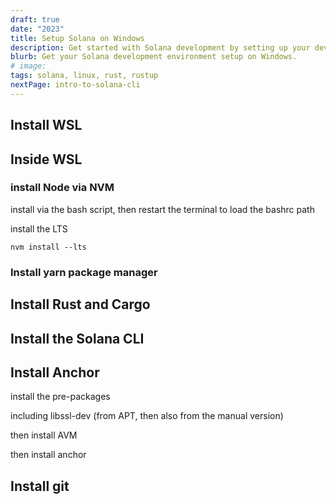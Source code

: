```yaml
---
draft: true
date: "2023"
title: Setup Solana on Windows
description: Get started with Solana development by setting up your dev environment. Installing the Solana CLI, rust, cargo, web3.js, and a local validator on Windows.
blurb: Get your Solana development environment setup on Windows.
# image:
tags: solana, linux, rust, rustup
nextPage: intro-to-solana-cli
---
```


## Install WSL

## Inside WSL

### install Node via NVM

install via the bash script, then restart the terminal to load the bashrc path

install the LTS

```
nvm install --lts
```

### Install yarn package manager

## Install Rust and Cargo

## Install the Solana CLI

## Install Anchor

install the pre-packages

including libssl-dev (from APT, then also from the manual version)

then install AVM

then install anchor

## Install git
